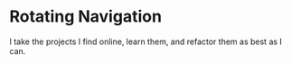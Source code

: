 # Rotating Navigation

I take the projects I find online, learn them, and refactor them as best as I can.
